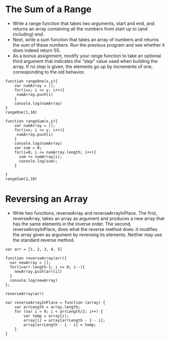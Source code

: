 # The Sum of a Range
- Write a range function that takes two arguments, start and end, and returns an array containing all the numbers from start up to (and including) end.
- Next, write a sum function that takes an array of numbers and returns the sum of these numbers. Run the previous program and see whether it does indeed return 55.
- As a bonus assignment, modify your range function to take an optional third argument that indicates the “step” value used when building the array. If no step is given, the elements go up by increments of one, corresponding to the old behavior.

````
function rangeOne(x,y){
    var numArray = [];
    for(i=x; i <= y; i++){
     numArray.push(i)
    }
    console.log(numArray)
}
rangeOne(1,10)
````

````
function rangeSum(x,y){
    var numArray = [];
    for(i=x; i <= y; i++){
     numArray.push(i)
    }
    console.log(numArray)
    var sum = 0;
    for(i=0; i <= numArray.length; i++){
      sum += numArray[i];
      console.log(sum);
    }

}
rangeSum(1,10)
````

# Reversing an Array
- Write two functions, reverseArray and reverseArrayInPlace. The first, reverseArray, takes an array as argument and produces a new array that has the same elements in the inverse order. The second, reverseArrayInPlace, does what the reverse method does: it modifies the array given as argument by reversing its elements. Neither may use the standard reverse method.

````
var arr = [1, 2, 3, 4, 5]

function reverseArray(arr){
  var newArray = [];
  for(i=arr.length-1; i >= 0; i--){
    newArray.push(arr[i])
  }
  console.log(newArray)
};

reverseArray(arr)
````

````
var reverseArrayInPlace = function (array) {
    var arrLength = array.length;
    for (var i = 0; i < arrLength/2; i++) {
        var temp = array[i];
        array[i] = array[arrLength - 1 - i];
        array[arrLength - 1 - i] = temp;
    }
}
````
